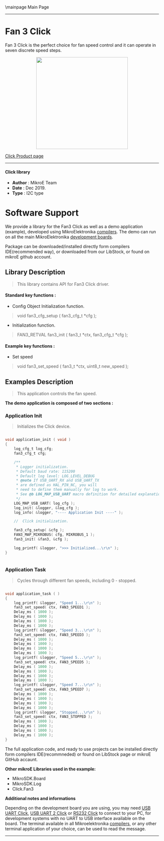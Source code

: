 \mainpage Main Page
 
 

---
# Fan 3 Click

Fan 3 Click is the perfect choice for fan speed control and it can operate in seven discrete speed steps.

<p align="center">
  <img src="https://download.mikroe.com/images/click_for_ide/fan3_click.png" height=300px>
</p>

[Click Product page](https://www.mikroe.com/fan-3-click)

---


#### Click library 

- **Author**        : MikroE Team
- **Date**          : Dec 2019.
- **Type**          : I2C type


# Software Support

We provide a library for the Fan3 Click 
as well as a demo application (example), developed using MikroElektronika 
[compilers](https://shop.mikroe.com/compilers). 
The demo can run on all the main MikroElektronika [development boards](https://shop.mikroe.com/development-boards).

Package can be downloaded/installed directly form compilers IDE(recommended way), or downloaded from our LibStock, or found on mikroE github account. 

## Library Description

> This library contains API for Fan3 Click driver.

#### Standard key functions :

- Config Object Initialization function.
> void fan3_cfg_setup ( fan3_cfg_t *cfg ); 
 
- Initialization function.
> FAN3_RETVAL fan3_init ( fan3_t *ctx, fan3_cfg_t *cfg );

#### Example key functions :

- Set speed
> void fan3_set_speed ( fan3_t *ctx, uint8_t new_speed );

## Examples Description

> This application controls the fan speed.

**The demo application is composed of two sections :**

### Application Init 

> Initializes the Click device.

```c

void application_init ( void )
{
    log_cfg_t log_cfg;
    fan3_cfg_t cfg;

    /** 
     * Logger initialization.
     * Default baud rate: 115200
     * Default log level: LOG_LEVEL_DEBUG
     * @note If USB_UART_RX and USB_UART_TX 
     * are defined as HAL_PIN_NC, you will 
     * need to define them manually for log to work. 
     * See @b LOG_MAP_USB_UART macro definition for detailed explanation.
     */
    LOG_MAP_USB_UART( log_cfg );
    log_init( &logger, &log_cfg );
    log_info( &logger, "---- Application Init ----" );

    //  Click initialization.

    fan3_cfg_setup( &cfg );
    FAN3_MAP_MIKROBUS( cfg, MIKROBUS_1 );
    fan3_init( &fan3, &cfg );

    log_printf( &logger, ">>> Initialized...\r\n" );
}
  
```

### Application Task

> Cycles through different fan speeds, including 0 - stopped.

```c

void application_task ( )
{
    log_printf( &logger, "Speed 1...\r\n" );
    fan3_set_speed( ctx, FAN3_SPEED1 );
    Delay_ms ( 1000 );
    Delay_ms ( 1000 );
    Delay_ms ( 1000 );
    Delay_ms ( 1000 );
    log_printf( &logger, "Speed 3...\r\n" );
    fan3_set_speed( ctx, FAN3_SPEED3 );
    Delay_ms ( 1000 );
    Delay_ms ( 1000 );
    Delay_ms ( 1000 );
    Delay_ms ( 1000 );
    log_printf( &logger, "Speed 5...\r\n" );
    fan3_set_speed( ctx, FAN3_SPEED5 );
    Delay_ms ( 1000 );
    Delay_ms ( 1000 );
    Delay_ms ( 1000 );
    Delay_ms ( 1000 );
    log_printf( &logger, "Speed 7...\r\n" );
    fan3_set_speed( ctx, FAN3_SPEED7 );
    Delay_ms ( 1000 );
    Delay_ms ( 1000 );
    Delay_ms ( 1000 );
    Delay_ms ( 1000 );
    log_printf( &logger, "Stopped...\r\n" );
    fan3_set_speed( ctx, FAN3_STOPPED );
    Delay_ms ( 1000 );
    Delay_ms ( 1000 );
    Delay_ms ( 1000 );
    Delay_ms ( 1000 );
}

```

The full application code, and ready to use projects can be  installed directly form compilers IDE(recommneded) or found on LibStock page or mikroE GitHub accaunt.

**Other mikroE Libraries used in the example:** 

- MikroSDK.Board
- MikroSDK.Log
- Click.Fan3

**Additional notes and informations**

Depending on the development board you are using, you may need 
[USB UART Click](https://shop.mikroe.com/usb-uart-click), 
[USB UART 2 Click](https://shop.mikroe.com/usb-uart-2-click) or 
[RS232 Click](https://shop.mikroe.com/rs232-click) to connect to your PC, for 
development systems with no UART to USB interface available on the board. The 
terminal available in all Mikroelektronika 
[compilers](https://shop.mikroe.com/compilers), or any other terminal application 
of your choice, can be used to read the message.



---
